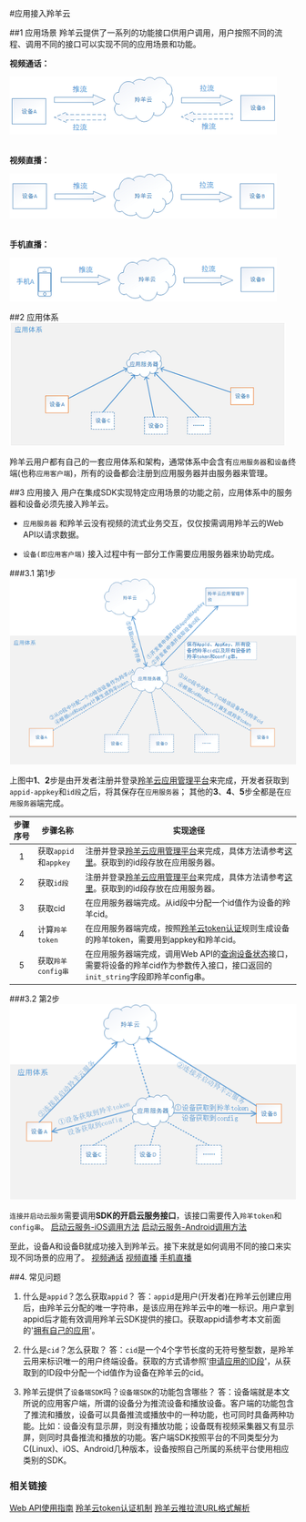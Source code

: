 #应用接入羚羊云

##1 应用场景
羚羊云提供了一系列的功能接口供用户调用，用户按照不同的流程、调用不同的接口可以实现不同的应用场景和功能。

**视频通话：**

![Alt text](./images/facetime.png "视频通话应用场景") 
<br /><br />

**视频直播：**

![Alt text](./images/livevideo.png "视频直播应用场景") 
<br /><br />

**手机直播：**

![Alt text](./images/livephone.png "手机直播应用场景") 
<br />

##2 应用体系
![Alt text](./images/app_system.png) 

羚羊云用户都有自己的一套应用体系和架构，通常体系中会含有`应用服务器`和`设备`终端(也称`应用客户端`)，所有的设备都会注册到应用服务器并由服务器来管理。

##3 应用接入
用户在集成SDK实现特定应用场景的功能之前，应用体系中的服务器和设备必须先接入羚羊云。

- `应用服务器`
和羚羊云没有视频的流式业务交互，仅仅按需调用羚羊云的Web API以请求数据。

- `设备(即应用客户端)`
接入过程中有一部分工作需要应用服务器来协助完成。

###3.1 第1步
![Alt text](./images/app_sys_join.png) 

上图中**1**、**2**步是由开发者注册并登录[羚羊云应用管理平台](http://console.topvdn.com)来完成，开发者获取到`appid-appkey`和`id段`之后，将其保存在`应用服务器`；
其他的**3**、**4**、**5**步全都是在`应用服务器`端完成。

|步骤序号|步骤名称|实现途径|
|:-----:| ----- | ------ |
|1|获取`appid`和`appkey`|注册并登录[羚羊云应用管理平台](http://console.topvdn.com)来完成，具体方法请参考[这里](http://doc.topvdn.com/api/index.html#!public-doc/createapp.md)。获取到的id段存放在应用服务器。|
|2|获取`id段`|注册并登录[羚羊云应用管理平台](http://console.topvdn.com)来完成，具体方法请参考[这里](http://doc.topvdn.com/api/index.html#!public-doc/createids.md)。获取到的id段存放在应用服务器。|
|3|获取cid|在应用服务器端完成。从id段中分配一个id值作为设备的羚羊cid。|
|4|计算`羚羊token`|在应用服务器端完成，按照[羚羊云token认证](http://doc.topvdn.com/api/index.html#!public-doc/token_format.md)规则生成设备的羚羊token，需要用到appkey和羚羊cid。|
|5|获取`羚羊config串`|在应用服务器端完成，调用Web API的[查询设备状态](http://doc.topvdn.com/api/index.html#!web_api_v2.md#2.1.1_%E6%9F%A5%E8%AF%A2%E8%AE%BE%E5%A4%87%E7%8A%B6%E6%80%81)接口，需要将设备的羚羊cid作为参数传入接口，接口返回的`init_string`字段即羚羊config串。|

###3.2 第2步
![Alt text](./images/app_sys_join2.png) 

`连接并启动云服务`需要调用**SDK的开启云服务接口**，该接口需要传入`羚羊token`和`config串`。
[启动云服务-iOS调用方法](http://doc.topvdn.com/api/index.html#!public-doc/SDK-iOS/ios_api.md#2.2_%E5%90%AF%E5%8A%A8%E4%BA%91%E6%9C%8D%E5%8A%A1)
[启动云服务-Android调用方法](http://doc.topvdn.com/api/index.html#!public-doc/SDK-Android/android_api.md#2.2_%E5%90%AF%E5%8A%A8%E4%BA%91%E6%9C%8D%E5%8A%A1)

至此，设备A和设备B就成功接入到羚羊云。接下来就是如何调用不同的接口来实现不同场景的应用了。
[视频通话](http://doc.topvdn.com/api/index.html#!public-doc/appfunc_facetime.md)
[视频直播](http://doc.topvdn.com/api/index.html#!public-doc/case_livevideo.md)
[手机直播](http://doc.topvdn.com/api/index.html#!public-doc/case_livephone.md)

##4. 常见问题

1. 什么是`appid`？怎么获取`appid`？
答：`appid`是用户(开发者)在羚羊云创建应用后，由羚羊云分配的唯一字符串，是该应用在羚羊云中的唯一标识。用户拿到appid后才能有效调用羚羊云SDK提供的接口。获取appid请参考本文前面的'[拥有自己的应用](http://doc.topvdn.com/api/index.html#!public-doc/createapp.md)'。

2. 什么是`cid`？怎么获取？
答：`cid`是一个4个字节长度的无符号整型数，是羚羊云用来标识唯一的用户终端设备。获取的方式请参照'[申请应用的ID段](http://doc.topvdn.com/api/index.html#!public-doc/createids.md)'，从获取到的ID段中分配一个id值作为设备在羚羊云的cid。

3. 羚羊云提供了`设备端SDK`吗？`设备端SDK`的功能包含哪些？
答：设备端就是本文所说的应用客户端，所谓的设备分为推流设备和播放设备。客户端的功能包含了推流和播放，设备可以具备推流或播放中的一种功能，也可同时具备两种功能。比如：设备没有显示屏，则没有播放功能；设备既有视频采集器又有显示屏，则同时具备推流和播放的功能。客户端SDK按照平台的不同类型分为C(Linux)、iOS、Android几种版本，设备按照自己所属的系统平台使用相应类别的SDK。

### 相关链接
[Web API使用指南](http://doc.topvdn.com/api/public-doc/Web-API/#!web_api_v2.md "Web API")
[羚羊云token认证机制](http://doc.topvdn.com/api/index.html#!public-doc/token_format.md)
[羚羊云推拉流URL格式解析](http://doc.topvdn.com/api/index.html#!public-doc/url_format.md)

